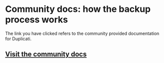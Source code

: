 # Community docs: how the backup process works

The link you have clicked refers to the community provided documentation for Duplicati.

## [Visit the community docs](https://prev-docs.duplicati.com/en/latest/appendix-a-how-the-backup-process-works/)
